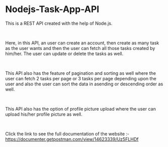 # Nodejs-Task-App-API

This is a REST API created with the help of Node.js. 

<br />

Here, in this API, an user can create an account, then create as many task as the user wants and then the user can fetch all those tasks created by him/her. The user can 
update or delete the tasks as well. 

<br />

This API also has the feature of pagination and sorting as well where the user can fetch 2 tasks per page or 3 tasks per page depending upon the user and also the user can 
sort the data in asending or descending order as well.

<br />

This API also has the option of profile picture upload where the user can upload his/her profile picture as well.

<br />

Click the link to see the full documentation of the website :- https://documenter.getpostman.com/view/14623339/Uz5FLHDf
